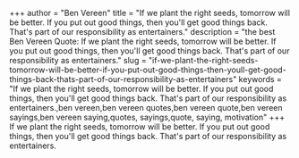 +++
author = "Ben Vereen"
title = "If we plant the right seeds, tomorrow will be better. If you put out good things, then you'll get good things back. That's part of our responsibility as entertainers."
description = "the best Ben Vereen Quote: If we plant the right seeds, tomorrow will be better. If you put out good things, then you'll get good things back. That's part of our responsibility as entertainers."
slug = "if-we-plant-the-right-seeds-tomorrow-will-be-better-if-you-put-out-good-things-then-youll-get-good-things-back-thats-part-of-our-responsibility-as-entertainers"
keywords = "If we plant the right seeds, tomorrow will be better. If you put out good things, then you'll get good things back. That's part of our responsibility as entertainers.,ben vereen,ben vereen quotes,ben vereen quote,ben vereen sayings,ben vereen saying,quotes, sayings,quote, saying, motivation"
+++
If we plant the right seeds, tomorrow will be better. If you put out good things, then you'll get good things back. That's part of our responsibility as entertainers.
